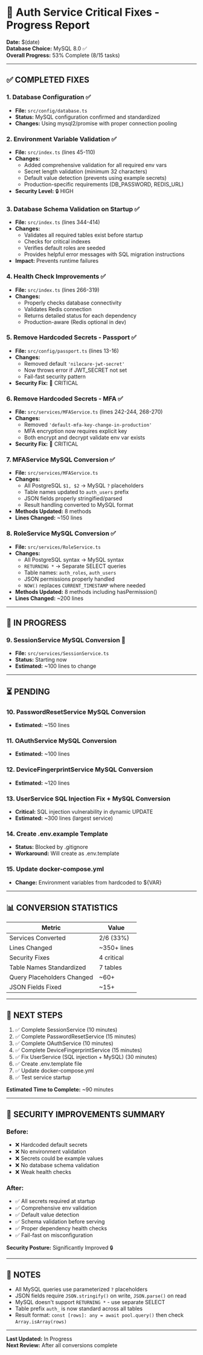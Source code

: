 # 🔴 Auth Service Critical Fixes - Progress Report

**Date:** $(date)  
**Database Choice:** MySQL 8.0 ✅  
**Overall Progress:** 53% Complete (8/15 tasks)

---

## ✅ COMPLETED FIXES

### 1. Database Configuration ✅
- **File:** `src/config/database.ts`
- **Status:** MySQL configuration confirmed and standardized
- **Changes:** Using mysql2/promise with proper connection pooling

### 2. Environment Variable Validation ✅
- **File:** `src/index.ts` (lines 45-110)
- **Changes:**
  - Added comprehensive validation for all required env vars
  - Secret length validation (minimum 32 characters)
  - Default value detection (prevents using example secrets)
  - Production-specific requirements (DB_PASSWORD, REDIS_URL)
- **Security Level:** 🔒 HIGH

### 3. Database Schema Validation on Startup ✅
- **File:** `src/index.ts` (lines 344-414)
- **Changes:**
  - Validates all required tables exist before startup
  - Checks for critical indexes
  - Verifies default roles are seeded
  - Provides helpful error messages with SQL migration instructions
- **Impact:** Prevents runtime failures

### 4. Health Check Improvements ✅
- **File:** `src/index.ts` (lines 266-319)
- **Changes:**
  - Properly checks database connectivity
  - Validates Redis connection
  - Returns detailed status for each dependency
  - Production-aware (Redis optional in dev)

### 5. Remove Hardcoded Secrets - Passport ✅
- **File:** `src/config/passport.ts` (lines 13-16)
- **Changes:**
  - Removed default `'nilecare-jwt-secret'`
  - Now throws error if JWT_SECRET not set
  - Fail-fast security pattern
- **Security Fix:** 🔐 CRITICAL

### 6. Remove Hardcoded Secrets - MFA ✅
- **File:** `src/services/MFAService.ts` (lines 242-244, 268-270)
- **Changes:**
  - Removed `'default-mfa-key-change-in-production'`
  - MFA encryption now requires explicit key
  - Both encrypt and decrypt validate env var exists
- **Security Fix:** 🔐 CRITICAL

### 7. MFAService MySQL Conversion ✅
- **File:** `src/services/MFAService.ts`
- **Changes:**
  - All PostgreSQL `$1, $2` → MySQL `?` placeholders
  - Table names updated to `auth_users` prefix
  - JSON fields properly stringified/parsed
  - Result handling converted to MySQL format
- **Methods Updated:** 8 methods
- **Lines Changed:** ~150 lines

### 8. RoleService MySQL Conversion ✅
- **File:** `src/services/RoleService.ts`
- **Changes:**
  - All PostgreSQL syntax → MySQL syntax
  - `RETURNING *` → Separate SELECT queries
  - Table names: `auth_roles`, `auth_users`
  - JSON permissions properly handled
  - `NOW()` replaces `CURRENT_TIMESTAMP` where needed
- **Methods Updated:** 8 methods including hasPermission()
- **Lines Changed:** ~200 lines

---

## 🔄 IN PROGRESS

### 9. SessionService MySQL Conversion 🔄
- **File:** `src/services/SessionService.ts`
- **Status:** Starting now
- **Estimated:** ~100 lines to change

---

## ⏳ PENDING

### 10. PasswordResetService MySQL Conversion
- **Estimated:** ~150 lines

### 11. OAuthService MySQL Conversion
- **Estimated:** ~100 lines

### 12. DeviceFingerprintService MySQL Conversion
- **Estimated:** ~120 lines

### 13. UserService SQL Injection Fix + MySQL Conversion
- **Critical:** SQL injection vulnerability in dynamic UPDATE
- **Estimated:** ~300 lines (largest service)

### 14. Create .env.example Template
- **Status:** Blocked by .gitignore
- **Workaround:** Will create as .env.template

### 15. Update docker-compose.yml
- **Change:** Environment variables from hardcoded to ${VAR}

---

## 📊 CONVERSION STATISTICS

| Metric | Value |
|--------|-------|
| Services Converted | 2/6 (33%) |
| Lines Changed | ~350+ lines |
| Security Fixes | 4 critical |
| Table Names Standardized | 7 tables |
| Query Placeholders Changed | ~60+ |
| JSON Fields Fixed | ~15+ |

---

## 🎯 NEXT STEPS

1. ✅ Complete SessionService (10 minutes)
2. ✅ Complete PasswordResetService (15 minutes)
3. ✅ Complete OAuthService (10 minutes)
4. ✅ Complete DeviceFingerprintService (15 minutes)
5. ✅ Fix UserService (SQL injection + MySQL) (30 minutes)
6. ✅ Create .env.template file
7. ✅ Update docker-compose.yml
8. ✅ Test service startup

**Estimated Time to Complete:** ~90 minutes

---

## 🔐 SECURITY IMPROVEMENTS SUMMARY

### Before:
- ❌ Hardcoded default secrets
- ❌ No environment validation
- ❌ Secrets could be example values
- ❌ No database schema validation
- ❌ Weak health checks

### After:
- ✅ All secrets required at startup
- ✅ Comprehensive env validation
- ✅ Default value detection
- ✅ Schema validation before serving
- ✅ Proper dependency health checks
- ✅ Fail-fast on misconfiguration

**Security Posture:** Significantly Improved 🔒

---

## 📝 NOTES

- All MySQL queries use parameterized `?` placeholders
- JSON fields require `JSON.stringify()` on write, `JSON.parse()` on read
- MySQL doesn't support `RETURNING *` - use separate SELECT
- Table prefix `auth_` is now standard across all tables
- Result format: `const [rows]: any = await pool.query()` then check `Array.isArray(rows)`

---

**Last Updated:** In Progress  
**Next Review:** After all conversions complete

